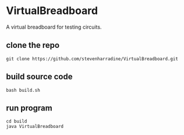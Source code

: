 # VirtualBreadboard
A virtual breadboard for testing circuits.

## clone the repo
```
git clone https://github.com/stevenharradine/VirtualBreadboard.git
```

## build source code
```
bash build.sh
```

## run program
```
cd build
java VirtualBreadboard
```
